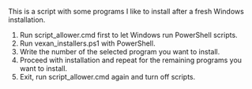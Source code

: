 This is a script with some programs I like to install after a fresh Windows installation.

1. Run script_allower.cmd first to let Windows run PowerShell scripts.
2. Run vexan_installers.ps1 with PowerShell.
3. Write the number of the selected program you want to install.
4. Proceed with installation and repeat for the remaining programs you want to install.
5. Exit, run script_allower.cmd again and turn off scripts.
